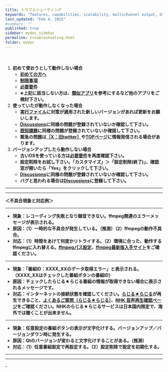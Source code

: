 ```yaml
---
title: トラブルシューティング
keywords: "features, capabilities, scalability, multichannel output, dita, hats, comparison, benefits"
last_updated: "Feb 4, 2025"
#summary: ""
published: true
sidebar: mydoc_sidebar
permalink: troubleshooting.html
folder: mydoc
---
```


　
1. **初めて使おうとして動作しない場合**
   * **[初めての方へ](./introduction)**
   * **[制限事項](./limitations)**
   * **[必要要件](./requirements)**
   * **※上記に該当しない方は、[類似アプリ](./application)を参考にするなど他のアプリをご検討下さい。**
1. **使っていたが動作しなくなった場合**
   * **[実行ファイル](./#%E5%AE%9F%E8%A1%8C%E3%83%95%E3%82%A1%E3%82%A4%E3%83%AB-1)に対策が適用された新しいバージョンがあれば更新をお願いします。**
   * **[Discussions](https://github.com/CSReviser/CaptureStream2/discussions)に同様の問題が登録されていないか確認して下さい。**
   * **[既知課題](./#%E6%97%A2%E7%9F%A5%E8%AA%B2%E9%A1%8C-1)に同様の問題が登録されていないか確認して下さい。**
   * **緊急の問題は[［X：旧twitter］](https://twitter.com/CSReviser)や[TOPページ](https://csreviser.github.io/CaptureStream2/)に情報発信される場合があります。**
1. **バージョンアップしたら動作しない場合**
   * **古いOSを使っている方は[必要要件](./requirements)を再度確認下さい。**
   * **設定削除をお試し下さい。「カスタマイズ」＞「設定削除(終了)」、確認窓が開いたら「Yes」をクリックして下さい。**
   * **[Discussions](https://github.com/CSReviser/CaptureStream2/discussions)に同様の問題が登録されていないか確認して下さい。**
   * **バグと思われる場合は[Discussions](https://github.com/CSReviser/CaptureStream2/discussions)に登録して下さい。**

*** 
*** 
**＜不具合現象と対応例＞**

*** 


* **現象：レコーディング失敗となり録音できない。ffmpeg関連のエラーメッセージが表示される。**
* **原因：（1）一時的な不具合が発生している。（推測）（2）ffmpegの動作不具合。**
* **対応：（1）時間をあけて何度かリトライする。（2）環境に合った、動作するffmpegに入れ替える。[ffmpegパス設定](https://csreviser.github.io/CaptureStream2/SETTING_ffmpeg)、[ffmpeg最新版入手サイト](https://csreviser.github.io/CaptureStream2/FFMPEG)をご確認ください。**

*** 

* **現象：「番組ID：XXXX_XXのデータ取得エラー」と表示される。（XXXX_XXはチェックした番組ボタンの番組ID）**
* **原因：チェックしたらじる★らじる番組の情報が取得できない場合に表示されるメッセージです。**
* **対応：インターネットの接続状態を確認してください。[らじる★らじる](https://www.nhk.or.jp/radio/ondemand/index_genre.html?genre=language)が再生できること、[よくあるご質問（らじる★らじる）](https://www.nhk.or.jp/radio/info/faq.html)、[NHK 音声再生確認ページ](https://www.nhk.or.jp/radio/soundcheck/)をご確認ください。NHKのらじる★らじるサービスは日本国内限定で、海外では聴くことが出来ません。**

*** 

* **現象：任意設定の番組ボタンの表示が文字化けする。バージョンアップ／バージョンダウン時に発生する。**
* **原因：Qtのバージョンが変わると文字化けすることがある。（推測）**
* **対応：（1）任意番組設定で再設定する。（2）設定削除で設定を初期化する。**


*** 

*** 
 <link rel="shortcut icon" type="image/x-icon" href="https://avatars.githubusercontent.com/u/46049273?v=4">
 <meta name="twitter:image:src" content="https://avatars.githubusercontent.com/u/46049273?v=4">
-
